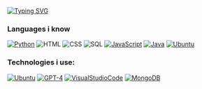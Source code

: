 [![Typing SVG](https://readme-typing-svg.demolab.com?font=Jetbrains+Mono&duration=4500&pause=1000&color=EA6C06&center=true&vCenter=true&random=false&width=435&lines=Hi!+I'm+Vian%2C+a+self-taught+developer)](https://git.io/typing-svg)

### Languages i know

[![Python](https://img.shields.io/badge/-Python-141414?style=flat&logo=python)](https://docs.microsoft.com/en-us/dotnet/csharp/)
![HTML](https://img.shields.io/badge/-HTML-141414?style=flat&logo=html5)
![CSS](https://img.shields.io/badge/-CSS-141414?style=flat&logo=css3)
![SQL](https://img.shields.io/badge/-SQL-141414?style=flat&logo=postgresql)
[![JavaScript](https://img.shields.io/badge/-JavaScript-141414?style=flat&logo=javascript)](https://www.javascript.com/)
[![Java](https://img.shields.io/badge/-Java-141414?style=flat&logo=openjdk)](https://adoptium.net/)
[![Ubuntu](https://img.shields.io/badge/-Ubuntu-141414?style=flat&logo=ubuntu)](https://ubuntu.com/)

### Technologies i use:
[![Ubuntu](https://img.shields.io/badge/-Ubuntu-141414?style=flat&logo=ubuntu)](https://ubuntu.com/)
[![GPT-4](https://img.shields.io/badge/-GPT-4-141414?style=flat&logo=openai)](https://ubuntu.com/)
[![VisualStudioCode](https://img.shields.io/badge/-Visual-Studio-Code-141414?style=flat&logo=visualstudiocode)](https://ubuntu.com/)
[![MongoDB](https://img.shields.io/badge/-Ubuntu-141414?style=flat&logo=mongodb)](https://ubuntu.com/)
